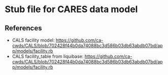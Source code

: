 # Stub file for CARES data model

## References

* CALS facility model: https://github.com/ca-cwds/CALS/blob/702428f44b0da74088bc3d586b03db63abdb07bd/app/models/facility.rb
* CALS facility_table from liquibase: https://github.com/ca-cwds/CALS/blob/702428f44b0da74088bc3d586b03db63abdb07bd/app/models/facility.rb
